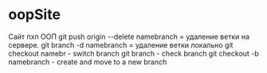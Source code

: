 # oopSite
Сайт пхп ООП
git push origin --delete namebranch = удаление ветки на сервере. 
git branch -d namebranch = удаление ветки локально 
git checkout namebr - switch branch
git branch - check branch
git checkout -b namebranch - create and move to a new branch
